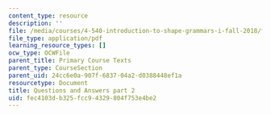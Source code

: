 ```yaml
---
content_type: resource
description: ''
file: /media/courses/4-540-introduction-to-shape-grammars-i-fall-2018/fec4103db325fcc94329804f753e4be2_MIT4_540F18_qa2.pdf
file_type: application/pdf
learning_resource_types: []
ocw_type: OCWFile
parent_title: Primary Course Texts
parent_type: CourseSection
parent_uid: 24cc6e0a-907f-6837-04a2-d0388448ef1a
resourcetype: Document
title: Questions and Answers part 2
uid: fec4103d-b325-fcc9-4329-804f753e4be2
---
```

